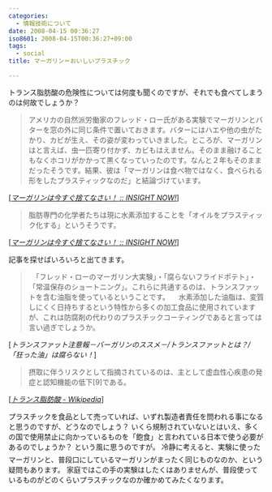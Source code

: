 ```yaml
---
categories:
  - 情報技術について
date: 2008-04-15 00:36:27
iso8601: 2008-04-15T00:36:27+09:00
tags:
  - social
title: マーガリン＝おいしいプラスチック

---
```


トランス脂肪酸の危険性については何度も聞くのですが、それでも食べてしまうのは何故でしょうか？

<blockquote cite="http://www.insightnow.jp/article/779" title="Source: マーガリンは今すぐ捨てなさい！ :: INSIGHT NOW!; Accessed Date: 3/31/2008" class="blockquote">
アメリカの自然派労働家のフレッド・ロー氏がある実験でマーガリンとバターを窓の外に同じ条件で置いておきます。バターにはハエや他の虫がたかり、カビが生え、その姿が変わっていきました。ところが、マーガリンはと言えば、虫一匹寄り付かず、カビもはえません。そのまま融けることもなくホコリがかかって黒くなっていったのです。なんと２年もそのままだったそうです。結果、彼は「マーガリンは食べ物ではなく、食べられる形をしたプラスティックなのだ」と結論づけています。
</blockquote>

<div class="cite"> [<cite><a href="http://www.insightnow.jp/article/779">マーガリンは今すぐ捨てなさい！ :: INSIGHT NOW!</a></cite>] </div>

<blockquote cite="http://www.insightnow.jp/article/779" title="Source: マーガリンは今すぐ捨てなさい！ :: INSIGHT NOW!; Accessed Date: 3/31/2008" class="blockquote">
脂肪専門の化学者たちは現に水素添加することを「オイルをプラスティック化する」というそうです。
</blockquote>

<div class="cite"> [<cite><a href="http://www.insightnow.jp/article/779">マーガリンは今すぐ捨てなさい！ :: INSIGHT NOW!</a></cite>] </div>

記事を探せばいろいろと出てきます。

<blockquote cite="http://www.burgarine.com/transfat_05.html" title="Source: トランスファット注意報－バーガリンのススメ－/トランスファットとは？/「狂った油」は腐らない！; Accessed Date: 4/15/2008" class="blockquote">
　「フレッド・ローのマーガリン大実験」・「腐らないフライドポテト」・「常温保存のショートニング」。これらに共通するのは、トランスファットを含む油脂を使っているということです。
　水素添加した油脂は、変質しにくく日持ちするという特性から多くの加工食品に使用されていますが、これは防腐剤の代わりのプラスチックコーティングであると言っては言い過ぎでしょうか。
</blockquote>

<div class="cite"> [<cite>トランスファット注意報－バーガリンのススメ－/トランスファットとは？/「狂った油」は腐らない！</cite>] </div>

<blockquote cite="http://ja.wikipedia.org/wiki/%E3%83%88%E3%83%A9%E3%83%B3%E3%82%B9%E8%84%82%E8%82%AA%E9%85%B8#cite_note-8" title="Source: トランス脂肪酸 - Wikipedia; Accessed Date: 4/15/2008" class="blockquote">
摂取に伴うリスクとして指摘されているのは、主として虚血性心疾患の発症と認知機能の低下[9]である。
</blockquote>

<div class="cite"> [<cite><a href="http://ja.wikipedia.org/wiki/%E3%83%88%E3%83%A9%E3%83%B3%E3%82%B9%E8%84%82%E8%82%AA%E9%85%B8#cite_note-8">トランス脂肪酸 - Wikipedia</a></cite>] </div>

プラスチックを食品として売っていれば、いずれ製造者責任を問われる事になると思うのですが、どうなのでしょう？
いくら規制されていないとはいえ、多くの国で使用禁止に向かっているものを「飽食」と言われている日本で使う必要があるのでしょうか？
&#133;という風に思うのですが。
冷静に考えると、実験に使ったマーガリンと、普段口にしているマーガリンがまったく同じものなのか、という疑問もあります。
家庭ではこの手の実験はしたくはありませんが、普段使っているものがどのくらいプラスチックなのか確かめてみたくなります。
